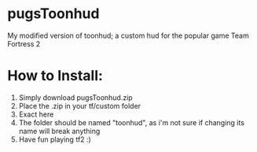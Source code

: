 # pugsToonhud
My modified version of toonhud; a custom hud for the popular game Team Fortress 2

# How to Install:
1. Simply download pugsToonhud.zip
2. Place the .zip in your tf/custom folder
3. Exact here
4. The folder should be named "toonhud", as i'm not sure if changing its name will break anything
5. Have fun playing tf2 :)
